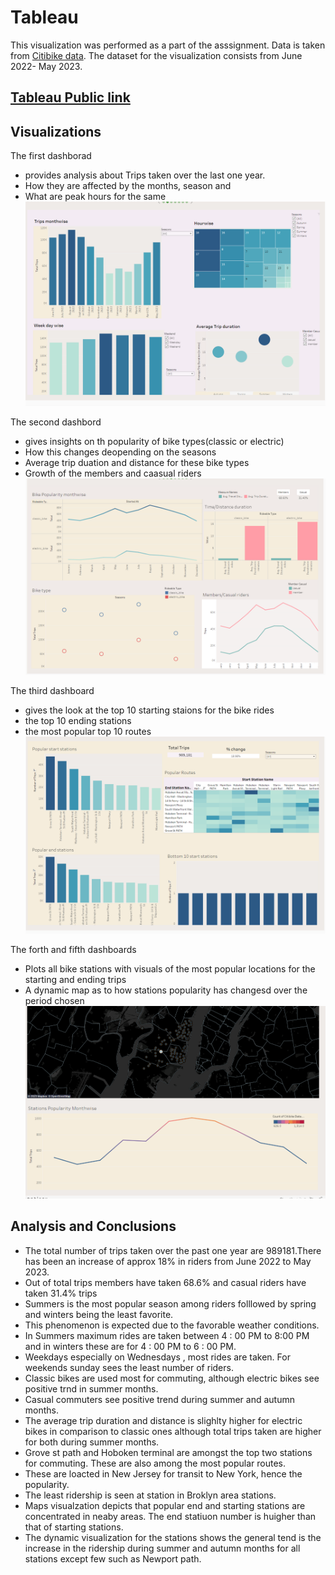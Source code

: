 # Tableau
This visualization was performed as a part of the asssignment.
Data is taken from [Citibike data](https://citibikenyc.com/system-data).
The dataset for the visualization consists from June 2022- May 2023.
## [Tableau Public link](https://public.tableau.com/app/profile/rimple.dabas/viz/CitibikeAnalysis_16879806385670/CitibikeAnalysis?publish=yes)
## Visualizations
The first dashborad
-  provides analysis about Trips taken over the last one year. 
- How they are affected by the months, season and 
- What are peak hours for the same
![image](/Images/Trips.png)

The second dashbord 
- gives insights on th popularity of bike types(classic or electric)
- How this changes deopending on the seasons
- Average trip duation and distance for these bike types
- Growth of the members and caasual riders
![image](/Images/Bikes.png)

The third dashboard 
- gives the look at the top 10 starting staions for the bike rides
- the top 10 ending stations 
- the most popular top 10 routes 
![image](/Images/Stations.png)

The forth and fifth dashboards
- Plots all bike stations with visuals of the most popular locations for the starting and ending trips
- A dynamic map as to how stations popularity has changesd over the period chosen
![image](/Images/Maps%202.png)

## Analysis and Conclusions
- The total number of trips taken over the past one year are 989181.There has been an increase of approx 18% in riders from June 2022 to May 2023.
- Out of total trips members have taken 68.6% and casual riders have taken 31.4% trips
- Summers is the most popular season among riders folllowed by spring and winters being the least favorite.
- This phenomenon is expected due to the favorable weather conditions.
- In Summers maximum rides are taken between 4 : 00 PM to 8:00 PM and in winters these are for 4 : 00 PM to  6 : 00  PM. 
- Weekdays especially on Wednesdays , most rides are taken. For weekends sunday sees the least number of riders.
- Classic bikes are used most for commuting, although electric bikes see positive trnd in summer months.
- Casual commuters see positive trend during summer and autumn months. 
- The average trip duration and distance is slighlty higher for electric bikes in comparison to classic ones although total trips taken are higher for both during summer months.
- Grove st path and Hoboken terminal are amongst the top two stations for commuting. These are also among the most popular routes. 
- These are loacted in New Jersey for transit to New York, hence the popularity.
- The least ridership is seen at station in Broklyn area stations.
- Maps visualzation depicts that popular end and starting stations are concentrated in neaby areas. The end statiuon number is huigher than that of starting stations.
- The dynamic visualization for the stations shows the general tend is the increase in the ridership during summer and autumn months for all stations except few such as Newport path.


